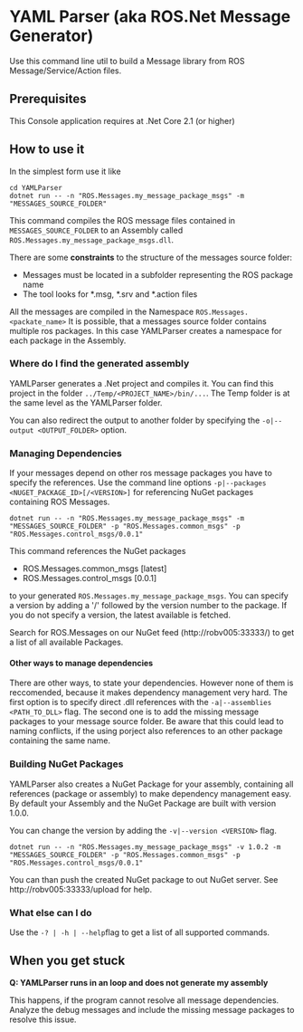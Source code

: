 # YAML Parser (aka ROS.Net Message Generator)

Use this command line util to build a Message library from ROS Message/Service/Action files.

## Prerequisites

This Console application requires at .Net Core 2.1 (or higher)

## How to use it

In the simplest form use it like

```
cd YAMLParser
dotnet run -- -n "ROS.Messages.my_message_package_msgs" -m "MESSAGES_SOURCE_FOLDER"
```

This command compiles the ROS message files contained in ```MESSAGES_SOURCE_FOLDER``` to an Assembly called ```ROS.Messages.my_message_package_msgs.dll```.

There are some **constraints** to the structure of the messages source folder:
* Messages must be located in a subfolder representing the ROS package name
* The tool looks for *.msg, *.srv and *.action files

All the messages are compiled in the Namespace ```ROS.Messages.<packate_name>```
It is possible, that a messages source folder contains multiple ros packages. In this case YAMLParser creates a namespace for each package in the Assembly.

### Where do I find the generated assembly
YAMLParser generates a .Net project and compiles it. You can find this project in the folder ```../Temp/<PROJECT_NAME>/bin/...```.
The Temp folder is at the same level as the YAMLParser folder.

You can also redirect the output to another folder by specifying the ```-o|--output <OUTPUT_FOLDER>``` option.

### Managing Dependencies
If your messages depend on other ros message packages you have to specify the references.
Use the command line options ```-p|--packages <NUGET_PACKAGE_ID>[/<VERSION>]``` for referencing NuGet packages containing ROS Messages.

```
dotnet run -- -n "ROS.Messages.my_message_package_msgs" -m "MESSAGES_SOURCE_FOLDER" -p "ROS.Messages.common_msgs" -p "ROS.Messages.control_msgs/0.0.1"
```
This command references the NuGet packages

* ROS.Messages.common_msgs [latest]
* ROS.Messages.control_msgs [0.0.1]

to your generated ```ROS.Messages.my_message_package_msgs```. You can specify a version by adding a '/' followed by the version number to the package. If you do not specify a version, the latest available is fetched.

Search for ROS.Messages on our NuGet feed (http://robv005:33333/) to get a list of all available Packages.


#### Other ways to manage dependencies
There are other ways, to state your dependencies. However none of them is reccomended, because it makes dependency management very hard.
The first option is to specify direct .dll references with the ```-a|--assemblies <PATH_TO_DLL>``` flag.
The second one is to add the missing message packages to your message source folder. Be aware that this could lead to naming conflicts, if the using porject also references to an other package containing the same name.

### Building NuGet Packages
YAMLParser also creates a NuGet Package for your assembly, containing all references (package or assembly) to make dependency management easy.
By default your Assembly and the NuGet Package are built with version 1.0.0.

You can change the version by adding the  ```-v|--version <VERSION>``` flag.

```
dotnet run -- -n "ROS.Messages.my_message_package_msgs" -v 1.0.2 -m "MESSAGES_SOURCE_FOLDER" -p "ROS.Messages.common_msgs" -p "ROS.Messages.control_msgs/0.0.1"
```

You can than push the created NuGet package to out NuGet server. See http://robv005:33333/upload for help.

### What else can I do
Use the ```-? | -h | --help```flag to get a list of all supported commands.


## When you get stuck
**Q: YAMLParser runs in an loop and does not generate my assembly**

This happens, if the program cannot resolve all message dependencies. Analyze the debug messages and include the missing message packages to resolve this issue.

